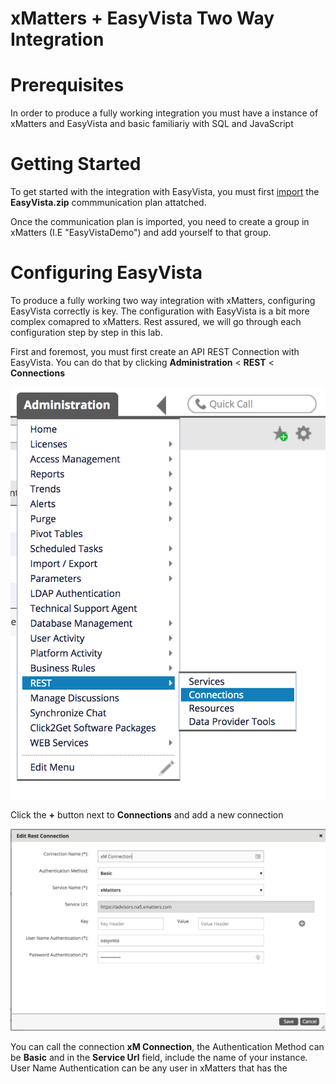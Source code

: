 # xMatters + EasyVista Two Way Integration

# Prerequisites
In order to produce a fully working integration you must have a instance of xMatters and EasyVista and basic familiariy with SQL and JavaScript

# Getting Started
To get started with the integration with EasyVista, you must first [import](https://help.xmatters.com/OnDemand/xmodwelcome/communicationplanbuilder/exportcommplan.htm) the **EasyVista.zip** commmunication plan attatched. 

Once the communication plan is imported, you need to create a group in xMatters (I.E "EasyVistaDemo") and add yourself to that group.

# Configuring EasyVista

To produce a fully working two way integration with xMatters, configuring EasyVista correctly is key. The configuration with EasyVista is a bit more complex comapred to xMatters. Rest assured, we will go through each configuration step by step in this lab.

First and foremost, you must first create an API REST Connection with EasyVista. You can do that by clicking **Administration** < **REST** < **Connections**

<kbd>
    <img src="images/rest.png">
</kbd>


Click the **+** button next to **Connections** and add a new connection


<kbd>
    <img src="images/connection.png">
</kbd>


You can call the connection **xM Connection**, the Authentication Method can be **Basic** and in the **Service Url** field, include the name of your instance. User Name Authentication can be any user in xMatters that has the 
